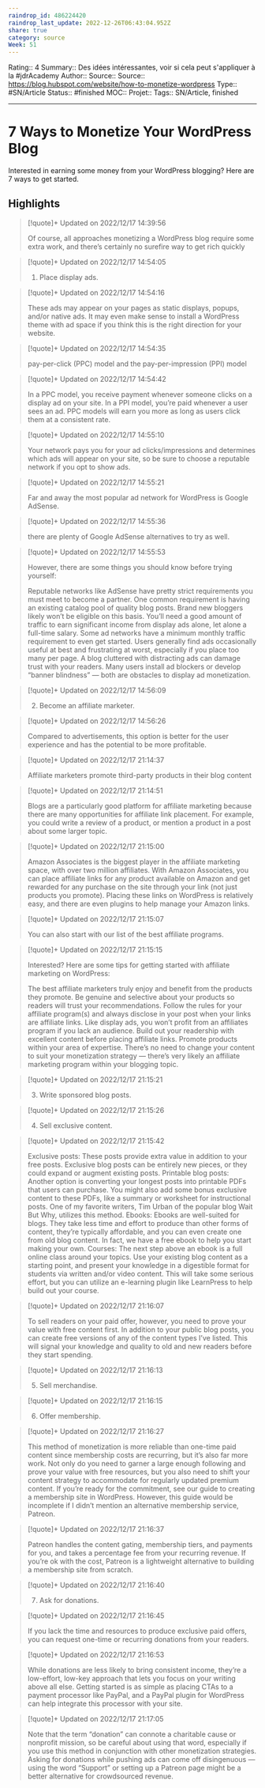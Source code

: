 ```yaml
---
raindrop_id: 486224420
raindrop_last_update: 2022-12-26T06:43:04.952Z
share: true
category: source
Week: 51
---
```


Rating:: 4
Summary:: Des idées intéressantes, voir si cela peut s'appliquer à la #jdrAcademy 
Author::
Source:: 
Source:: https://blog.hubspot.com/website/how-to-monetize-wordpress
Type:: #SN/Article 
Status:: #finished 
MOC::
Projet:: 
Tags:: SN/Article, finished

---
# 7 Ways to Monetize Your WordPress Blog

Interested in earning some money from your WordPress blogging? Here are 7 ways to get started.

## Highlights

> [!quote]+ Updated on 2022/12/17 14:39:56
>
> Of course, all approaches monetizing a WordPress blog require some extra work, and there’s certainly no surefire way to get rich quickly

> [!quote]+ Updated on 2022/12/17 14:54:05
>
> 1. Place display ads.

> [!quote]+ Updated on 2022/12/17 14:54:16
>
> These ads may appear on your pages as static displays, popups, and/or native ads. It may even make sense to install a WordPress theme with ad space if you think this is the right direction for your website.

> [!quote]+ Updated on 2022/12/17 14:54:35
>
> pay-per-click (PPC) model and the pay-per-impression (PPI) model

> [!quote]+ Updated on 2022/12/17 14:54:42
>
> In a PPC model, you receive payment whenever someone clicks on a display ad on your site. In a PPI model, you’re paid whenever a user sees an ad. PPC models will earn you more as long as users click them at a consistent rate.

> [!quote]+ Updated on 2022/12/17 14:55:10
>
> Your network pays you for your ad clicks/impressions and determines which ads will appear on your site, so be sure to choose a reputable network if you opt to show ads.

> [!quote]+ Updated on 2022/12/17 14:55:21
>
> Far and away the most popular ad network for WordPress is Google AdSense.

> [!quote]+ Updated on 2022/12/17 14:55:36
>
> there are plenty of Google AdSense alternatives to try as well.

> [!quote]+ Updated on 2022/12/17 14:55:53
>
> However, there are some things you should know before trying yourself:
>
>Reputable networks like AdSense have pretty strict requirements you must meet to become a partner. One common requirement is having an existing catalog pool of quality blog posts. Brand new bloggers likely won’t be eligible on this basis.
>You’ll need a good amount of traffic to earn significant income from display ads alone, let alone a full-time salary. Some ad networks have a minimum monthly traffic requirement to even get started.
>Users generally find ads occasionally useful at best and frustrating at worst, especially if you place too many per page. A blog cluttered with distracting ads can damage trust with your readers.
>Many users install ad blockers or develop “banner blindness” — both are obstacles to display ad monetization.

> [!quote]+ Updated on 2022/12/17 14:56:09
>
> 2. Become an affiliate marketer.

> [!quote]+ Updated on 2022/12/17 14:56:26
>
> Compared to advertisements, this option is better for the user experience and has the potential to be more profitable.

> [!quote]+ Updated on 2022/12/17 21:14:37
>
> Affiliate marketers promote third-party products in their blog content

> [!quote]+ Updated on 2022/12/17 21:14:51
>
> Blogs are a particularly good platform for affiliate marketing because there are many opportunities for affiliate link placement. For example, you could write a review of a product, or mention a product in a post about some larger topic.

> [!quote]+ Updated on 2022/12/17 21:15:00
>
> Amazon Associates is the biggest player in the affiliate marketing space, with over two million affiliates. With Amazon Associates, you can place affiliate links for any product available on Amazon and get rewarded for any purchase on the site through your link (not just products you promote). Placing these links on WordPress is relatively easy, and there are even plugins to help manage your Amazon links.

> [!quote]+ Updated on 2022/12/17 21:15:07
>
> You can also start with our list of the best affiliate programs.

> [!quote]+ Updated on 2022/12/17 21:15:15
>
> Interested? Here are some tips for getting started with affiliate marketing on WordPress:
>
>The best affiliate marketers truly enjoy and benefit from the products they promote. Be genuine and selective about your products so readers will trust your recommendations.
>Follow the rules for your affiliate program(s) and always disclose in your post when your links are affiliate links.
>Like display ads, you won’t profit from an affiliates program if you lack an audience. Build out your readership with excellent content before placing affiliate links.
>Promote products within your area of expertise. There’s no need to change your content to suit your monetization strategy — there’s very likely an affiliate marketing program within your blogging topic.

> [!quote]+ Updated on 2022/12/17 21:15:21
>
> 3. Write sponsored blog posts.

> [!quote]+ Updated on 2022/12/17 21:15:26
>
> 4. Sell exclusive content.

> [!quote]+ Updated on 2022/12/17 21:15:42
>
> Exclusive posts: These posts provide extra value in addition to your free posts. Exclusive blog posts can be entirely new pieces, or they could expand or augment existing posts.
>Printable blog posts: Another option is converting your longest posts into printable PDFs that users can purchase. You might also add some bonus exclusive content to these PDFs, like a summary or worksheet for instructional posts. One of my favorite writers, Tim Urban of the popular blog Wait But Why, utilizes this method.
>Ebooks: Ebooks are well-suited for blogs. They take less time and effort to produce than other forms of content, they’re typically affordable, and you can even create one from old blog content. In fact, we have a free ebook to help you start making your own.
>Courses: The next step above an ebook is a full online class around your topics. Use your existing blog content as a starting point, and present your knowledge in a digestible format for students via written and/or video content. This will take some serious effort, but you can utilize an e-learning plugin like LearnPress to help build out your course.

> [!quote]+ Updated on 2022/12/17 21:16:07
>
> To sell readers on your paid offer, however, you need to prove your value with free content first. In addition to your public blog posts, you can create free versions of any of the content types I’ve listed. This will signal your knowledge and quality to old and new readers before they start spending.

> [!quote]+ Updated on 2022/12/17 21:16:13
>
> 5. Sell merchandise.

> [!quote]+ Updated on 2022/12/17 21:16:15
>
> 6. Offer membership.

> [!quote]+ Updated on 2022/12/17 21:16:27
>
> This method of monetization is more reliable than one-time paid content since membership costs are recurring, but it’s also far more work. Not only do you need to garner a large enough following and prove your value with free resources, but you also need to shift your content strategy to accommodate for regularly updated premium content. If you’re ready for the commitment, see our guide to creating a membership site in WordPress.
>However, this guide would be incomplete if I didn’t mention an alternative membership service, Patreon.

> [!quote]+ Updated on 2022/12/17 21:16:37
>
> Patreon handles the content gating, membership tiers, and payments for you, and takes a percentage fee from your recurring revenue. If you’re ok with the cost, Patreon is a lightweight alternative to building a membership site from scratch.

> [!quote]+ Updated on 2022/12/17 21:16:40
>
> 7. Ask for donations.

> [!quote]+ Updated on 2022/12/17 21:16:45
>
> If you lack the time and resources to produce exclusive paid offers, you can request one-time or recurring donations from your readers.

> [!quote]+ Updated on 2022/12/17 21:16:53
>
> While donations are less likely to bring consistent income, they’re a low-effort, low-key approach that lets you focus on your writing above all else. Getting started is as simple as placing CTAs to a payment processor like PayPal, and a PayPal plugin for WordPress can help integrate this processor with your site.

> [!quote]+ Updated on 2022/12/17 21:17:05
>
> Note that the term “donation” can connote a charitable cause or nonprofit mission, so be careful about using that word, especially if you use this method in conjunction with other monetization strategies. Asking for donations while pushing ads can come off disingenuous — using the word “Support” or setting up a Patreon page might be a better alternative for crowdsourced revenue.
